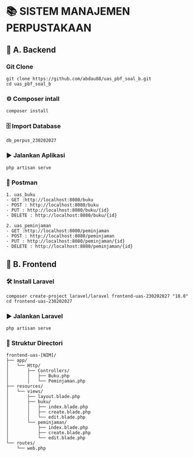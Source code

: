# 📚 SISTEM MANAJEMEN PERPUSTAKAAN

## 🚀 A. Backend
### Git Clone
```
git clone https://github.com/abdau88/uas_pbf_soal_b.git
cd uas_pbf_soal_b
```
### ⚙️ Composer intall
```
composer install
```

### 🗄️ Import Database
```
db_perpus_230202027
```

### ▶️ Jalankan Aplikasi
```
php artisan serve
```
### 🔌 Postman
```
1. uas_buku
- GET :http://localhost:8080/buku
- POST : http://localhost:8080/buku
- PUT : http://localhost:8080/buku/{id}
- DELETE : http://localhost:8080/buku/{id}

2. uas_peminjaman
- GET :http://localhost:8080/peminjaman
- POST : http://localhost:8080/peminjaman
- PUT : http://localhost:8080/peminjaman/{id}
- DELETE : http://localhost:8080/peminjaman/{id}
```
## 🎨 B. Frontend
### 🛠️ Install Laravel
```
composer create-project laravel/laravel frontend-uas-230202027 "10.0"
cd frontend-uas-230202027
```
### ▶️ Jalankan Laravel
```
php artisan serve
```

### 📂 Struktur Directori
```
frontend-uas-[NIM]/
├── app/
│   └── Http/
│       ├── Controllers/
│       │   ├── Buku.php
│       │   └── Peminjaman.php
├── resources/
│   └── views/
│       ├── layout.blade.php
│       ├── buku/
│       │   ├── index.blade.php
│       │   ├── create.blade.php
│       │   └── edit.blade.php
│       └── peminjaman/
│           ├── index.blade.php
│           ├── create.blade.php
│           └── edit.blade.php
└── routes/
    └── web.php
```


